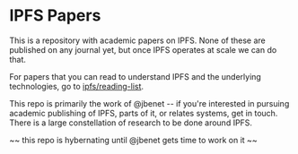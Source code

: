 # IPFS Papers

This is a repository with academic papers on IPFS. None of these are published on any journal yet, but once IPFS operates at scale we can do that.

For papers that you can read to understand IPFS and the underlying technologies, go to [ipfs/reading-list](https://github.com/ipfs/reading-list).

This repo is primarily the work of @jbenet -- if you're interested in pursuing academic publishing of IPFS, parts of it, or relates systems, get in touch. There is a large constellation of research to be done around IPFS.

~~ this repo is hybernating until @jbenet gets time to work on it ~~
